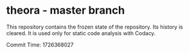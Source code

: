 # theora - master branch

This repository contains the frozen state of the repository.
Its history is cleared. It is used only for static code
analysis with Codacy.

Commit Time: 1726368027